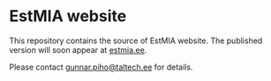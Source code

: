 # EstMIA website

This repository contains the source of EstMIA website. The published version will soon appear at [estmia.ee](estmia.ee).

Please contact [gunnar.piho@taltech.ee](mailto:gunnar.piho@taltech.ee) for details.
